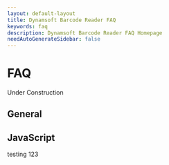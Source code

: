 ```yaml
---
layout: default-layout
title: Dynamsoft Barcode Reader FAQ
keywords: faq
description: Dynamsoft Barcode Reader FAQ Homepage
needAutoGenerateSidebar: false
---
```


# FAQ  
Under Construction
## General
## JavaScript

testing 123




